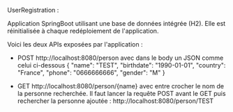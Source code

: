 UserRegistration : 

Application SpringBoot utilisant une base de données intégrée (H2).
Elle est réinitialisée à chaque redéploiement de l'application.

Voici les deux APIs exposées par l'application :

- POST http://localhost:8080/person
avec dans le body un JSON comme celui ci-dessous
{
"name": "TEST",
"birthdate": "1990-01-01",
"country": "France",
"phone": "0666666666",
"gender": "M"
}

- GET http://localhost:8080/person/{name}
avec entre crocher le nom de la personne recherchée.
Il faut lancer la requête POST avant le GET puis rechercher 
la personne ajoutée : http://localhost:8080/person/TEST